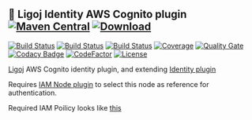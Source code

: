 ## :link: Ligoj Identity AWS Cognito plugin [![Maven Central](https://maven-badges.herokuapp.com/maven-central/org.ligoj.plugin/plugin-id-cognito/badge.svg)](https://maven-badges.herokuapp.com/maven-central/org.ligoj.plugin/plugin-id-cognito) [![Download](https://api.bintray.com/packages/ligoj/maven-repo/plugin-id-cognito/images/download.svg) ](https://bintray.com/ligoj/maven-repo/plugin-id-cognito/_latestVersion)

[![Build Status](https://travis-ci.org/ligoj/plugin-id-cognito.svg?branch=master)](https://travis-ci.org/ligoj/plugin-id-cognito)
[![Build Status](https://circleci.com/gh/ligoj/plugin-id-cognito.svg?style=svg)](https://circleci.com/gh/ligoj/plugin-id-cognito)
[![Build Status](https://ci.appveyor.com/api/projects/status/4w5268errknk4m2r/branch/master?svg=true)](https://ci.appveyor.com/project/ligoj/plugin-id-cognito/branch/master)
[![Coverage](https://sonarcloud.io/api/project_badges/measure?project=org.ligoj.plugin%3Aplugin-id-cognito&metric=coverage)](https://sonarcloud.io/dashboard?id=org.ligoj.plugin%3Aplugin-id-cognito)
[![Quality Gate](https://sonarcloud.io/api/project_badges/measure?metric=alert_status&project=org.ligoj.plugin:plugin-id-cognito)](https://sonarcloud.io/dashboard/index/org.ligoj.plugin:plugin-id-cognito)
[![Codacy Badge](https://api.codacy.com/project/badge/Grade/d8e2a473871b4a0487823204e6cbfa51)](https://www.codacy.com/app/ligoj/plugin-id-cognito?utm_source=github.com&amp;utm_medium=referral&amp;utm_content=ligoj/plugin-id-cognito&amp;utm_campaign=Badge_Grade)
[![CodeFactor](https://www.codefactor.io/repository/github/ligoj/plugin-id-cognito/badge)](https://www.codefactor.io/repository/github/ligoj/plugin-id-cognito)
[![License](http://img.shields.io/:license-mit-blue.svg)](http://fabdouglas.mit-license.org/)

[Ligoj](https://github.com/ligoj/ligoj) AWS Cognito identity plugin, and extending [Identity plugin](https://github.com/ligoj/plugin-id)

Requires [IAM Node plugin](https://github.com/ligoj/plugin-iam-node) to select this node as reference for authentication.

Required IAM Poilicy looks like [this](src/main/resources/META-INF/resources/webjars/service/id/cognito/aws-policy.json)
